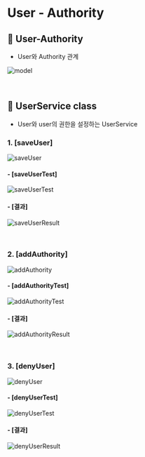 # User - Authority


## 📌 User-Authority
- User와 Authority 관계

![model](https://user-images.githubusercontent.com/87001865/216620146-f15bd99d-8587-4f64-b9ee-a5d194d7990b.png)



<br>

## 📌 UserService class
- User와 user의 권한을 설정하는 UserService

### 1. [saveUser] 
![saveUser](https://user-images.githubusercontent.com/87001865/216394223-f3cf5752-9849-47c4-90ec-c4f8196efbd7.png)

#### - [saveUserTest]
![saveUserTest](https://user-images.githubusercontent.com/87001865/216394421-90556888-b316-4101-bc8e-abf2f6cd56be.png)

#### - [결과]
![saveUserResult](https://user-images.githubusercontent.com/87001865/216615222-2b55feef-3671-4cfa-9ec6-22680f937fde.png)

<br>

### 2. [addAuthority] 
![addAuthority](https://user-images.githubusercontent.com/87001865/216616051-345cee75-8b50-4c5e-85e1-58fecbd474db.png)

#### - [addAuthorityTest]
![addAuthorityTest](https://user-images.githubusercontent.com/87001865/216616154-f28beacc-d047-4da3-87a6-9bae49a1f8a2.png)

#### - [결과]
![addAuthorityResult](https://user-images.githubusercontent.com/87001865/216616342-48408199-40d4-4c19-b6ef-cc76a08120a9.png)

<br>

### 3. [denyUser] 
![denyUser](https://user-images.githubusercontent.com/87001865/216616973-0060f550-946a-40aa-8541-b1c5711df767.png)

#### - [denyUserTest]
![denyUserTest](https://user-images.githubusercontent.com/87001865/216617003-24a3c117-6fa5-4c3f-95db-c6c6f9ff15f9.png)

#### - [결과]
![denyUserResult](https://user-images.githubusercontent.com/87001865/216619717-eaf1505d-b6b4-43ce-87f0-619281933487.png)


